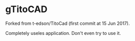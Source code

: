 # gTitoCAD
Forked from t-edson/TitoCad (first commit at 15 Jun 2017).

Completely useles application. Don't even try to use it.
